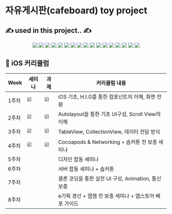 # 자유게시판(cafeboard) toy project

## ✍️ used in this project.. ✍️
<div align="center">
	 <img src="https://img.shields.io/badge/springboot-6DB33F?style=flat&logo=springboot&logoColor=white"/>
	 <img src="https://img.shields.io/badge/springsecurity-6DB33F?style=flat&logo=springsecurity&logoColor=white"/>
	 <img src="https://img.shields.io/badge/java-F7DF1E?style=flat&logo=java&logoColor=white"/>
	 <img src="https://img.shields.io/badge/intellijidea-000000?style=flat&logo=intellijidea&logoColor=white"/>
	 <img src="https://img.shields.io/badge/postgresql-4169E1?style=flat&logo=postgresql&logoColor=white"/>
	 <img src="https://img.shields.io/badge/macos-000000?style=flat&logo=macos&logoColor=white"/>
	 <img src="https://img.shields.io/badge/mariadb-003545?style=flat&logo=mariadb&logoColor=white"/>
	 <img src="https://img.shields.io/badge/filezilla-BF0000?style=flat&logo=filezilla&logoColor=white"/>
	 <img src="https://img.shields.io/badge/thymeleaf-005F0F?style=flat&logo=thymeleaf&logoColor=white"/>
	 <img src="https://img.shields.io/badge/html5-E34F26?style=flat&logo=html5&logoColor=white"/>
	 <img src="https://img.shields.io/badge/css3-1572B6?style=flat&logo=css3&logoColor=white"/>
	 <img src="https://img.shields.io/badge/javascript-F7DF1E?style=flat&logo=javascript&logoColor=white"/>
	 <img src="https://img.shields.io/badge/jquery-0769AD?style=flat&logo=jquery&logoColor=white"/>
	 <img src="https://img.shields.io/badge/bootstrap-7952B3?style=flat&logo=bootstrap&logoColor=white"/>
	 <img src="https://img.shields.io/badge/git-F05032?style=flat&logo=git&logoColor=white"/>
	 <img src="https://img.shields.io/badge/htmx-0769AD?style=flat&logo=&logoColor=white"/>
	 <img src="https://img.shields.io/badge/github-181717?style=flat&logo=github&logoColor=white"/>
</div>

##  🍎 iOS 커리큘럼

| Week | 세미나 | 과제 |커리큘럼 내용 |
| ------ | -- | -- |----------- |
| 1주차 | ☑️ | ☑️ | iOS 기초, H.I.G를 통한 컴포넌트의 이해, 화면 전환 |
| 2주차 | ☑️ | ☑️ | Autolayout을 통한 기초 UI구성, Scroll View의 이해 |
| 3주차 | ☑️ | ☑️ | TableView, CollectionView, 데이터 전달 방식 |
| 4주차 | ☑️ | ☑️ | Cocoapods & Networking + 솝커톤 전 보충 세미나 |
| 5주차 |  |  |디자인 합동 세미나 |
| 6주차 |  |  |서버 합동 세미나 + 솝커톤  |
| 7주차 |  |  |클론 코딩을 통한 실전 UI 구성, Animation, 통신 보충  |
| 8주차 |  |  |e기획 경선 + 앱잼 전 보충 세미나 + 앱스토어 배포 가이드  |
